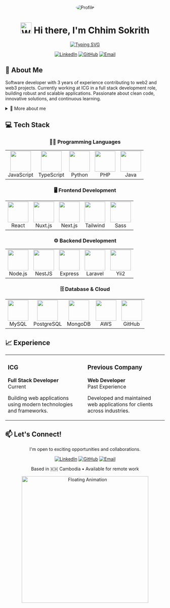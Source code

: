 <div align="center">
  <img src="/placeholder.svg?height=200&width=200&query=professional%20software%20developer%20avatar%20minimalist%20style" alt="Profile" style="border-radius:50%;" />

  # <img src="https://raw.githubusercontent.com/Tarikul-Islam-Anik/Animated-Fluent-Emojis/master/Emojis/Hand%20gestures/Waving%20Hand.png" alt="Waving Hand" width="35" height="35" /> Hi there, I'm Chhim Sokrith

  <a href="https://git.io/typing-svg"><img src="https://readme-typing-svg.herokuapp.com?font=Fira+Code&pause=1000&color=0969DA&center=true&vCenter=true&width=435&lines=Full+Stack+Developer;Web2+%26+Web3+Enthusiast;3%2B+Years+of+Experience;Based+in+Cambodia+%F0%9F%87%B0%F0%9F%87%AD" alt="Typing SVG" /></a>

  <p>
    <a href="https://linkedin.com/in/your-profile"><img src="https://img.shields.io/badge/LinkedIn-0077B5?style=for-the-badge&logo=linkedin&logoColor=white" alt="LinkedIn" /></a>
    <a href="https://github.com/your-username"><img src="https://img.shields.io/badge/GitHub-100000?style=for-the-badge&logo=github&logoColor=white" alt="GitHub" /></a>
    <a href="mailto:your-email@example.com"><img src="https://img.shields.io/badge/Email-D14836?style=for-the-badge&logo=gmail&logoColor=white" alt="Email" /></a>
  </p>
</div>

## 🚀 About Me

Software developer with 3 years of experience contributing to web2 and web3 projects. Currently working at ICG in a full stack development role, building robust and scalable applications. Passionate about clean code, innovative solutions, and continuous learning.

<details>
<summary>🏀 More about me</summary>
<br>

- ✨ Expanding web3 development skills
- 🌱 Learning advanced TypeScript patterns and blockchain development
- 💬 Ask me about full-stack development, React, or basketball!
- ⚡️ Fun fact: When not coding, I'm on the basketball court

</details>

## 💻 Tech Stack

<div align="center">

### 🧑‍💻 Programming Languages

<table>
  <tr>
    <td align="center"><img src="https://techstack-generator.vercel.app/js-icon.svg" width="65" height="65"/><br>JavaScript</td>
    <td align="center"><img src="https://techstack-generator.vercel.app/ts-icon.svg" width="65" height="65"/><br>TypeScript</td>
    <td align="center"><img src="https://techstack-generator.vercel.app/python-icon.svg" width="65" height="65"/><br>Python</td>
    <td align="center"><img src="https://cdn.jsdelivr.net/gh/devicons/devicon/icons/php/php-original.svg" width="65" height="65"/><br>PHP</td>
    <td align="center"><img src="https://techstack-generator.vercel.app/java-icon.svg" width="65" height="65"/><br>Java</td>
  </tr>
</table>

### 🖥️ Frontend Development

<table>
  <tr>
    <td align="center"><img src="https://cdn.jsdelivr.net/gh/devicons/devicon/icons/react/react-original.svg" width="65" height="65"/><br>React</td>
    <td align="center"><img src="https://cdn.jsdelivr.net/gh/devicons/devicon/icons/nuxtjs/nuxtjs-original.svg" width="65" height="65"/><br>Nuxt.js</td>
    <td align="center"><img src="https://cdn.jsdelivr.net/gh/devicons/devicon/icons/nextjs/nextjs-original.svg" width="65" height="65"/><br>Next.js</td>
    <td align="center"><img src="https://cdn.jsdelivr.net/gh/devicons/devicon/icons/tailwindcss/tailwindcss-plain.svg" width="65" height="65"/><br>Tailwind</td>
    <td align="center"><img src="https://cdn.jsdelivr.net/gh/devicons/devicon/icons/sass/sass-original.svg" width="65" height="65"/><br>Sass</td>
  </tr>
</table>

### ⚙️ Backend Development

<table>
  <tr>
    <td align="center"><img src="https://cdn.jsdelivr.net/gh/devicons/devicon/icons/nodejs/nodejs-original.svg" width="65" height="65"/><br>Node.js</td>
    <td align="center"><img src="https://cdn.jsdelivr.net/gh/devicons/devicon/icons/nestjs/nestjs-plain.svg" width="65" height="65"/><br>NestJS</td>
    <td align="center"><img src="https://cdn.jsdelivr.net/gh/devicons/devicon/icons/express/express-original.svg" width="65" height="65"/><br>Express</td>
    <td align="center"><img src="https://cdn.jsdelivr.net/gh/devicons/devicon/icons/laravel/laravel-original.svg" width="65" height="65"/><br>Laravel</td>
    <td align="center"><img src="https://cdn.jsdelivr.net/gh/devicons/devicon/icons/yii/yii-original.svg" width="65" height="65"/><br>Yii2</td>
  </tr>
</table>

### 🗄️ Database & Cloud

<table>
  <tr>
    <td align="center"><img src="https://cdn.jsdelivr.net/gh/devicons/devicon/icons/mysql/mysql-original.svg" width="65" height="65"/><br>MySQL</td>
    <td align="center"><img src="https://cdn.jsdelivr.net/gh/devicons/devicon/icons/postgresql/postgresql-original.svg" width="65" height="65"/><br>PostgreSQL</td>
    <td align="center"><img src="https://cdn.jsdelivr.net/gh/devicons/devicon/icons/mongodb/mongodb-original.svg" width="65" height="65"/><br>MongoDB</td>
    <td align="center"><img src="https://techstack-generator.vercel.app/aws-icon.svg" width="65" height="65"/><br>AWS</td>
    <td align="center"><img src="https://techstack-generator.vercel.app/github-icon.svg" width="65" height="65"/><br>GitHub</td>
  </tr>
</table>

</div>

## 📈 Experience

<div align="center">
<table>
<tr>
<td width="50%">
<h3>ICG</h3>
<p><strong>Full Stack Developer</strong><br>Current</p>
<p>Building web applications using modern technologies and frameworks.</p>
</td>
<td width="50%">
<h3>Previous Company</h3>
<p><strong>Web Developer</strong><br>Past Experience</p>
<p>Developed and maintained web applications for clients across industries.</p>
</td>
</tr>
</table>
</div>

## 📫 Let's Connect!

<div align="center">
<p>I'm open to exciting opportunities and collaborations.</p>

<a href="https://linkedin.com/in/your-profile"><img src="https://img.shields.io/badge/LinkedIn-0077B5?style=for-the-badge&logo=linkedin&logoColor=white" alt="LinkedIn" /></a>
<a href="https://github.com/your-username"><img src="https://img.shields.io/badge/GitHub-100000?style=for-the-badge&logo=github&logoColor=white" alt="GitHub" /></a>
<a href="mailto:your-email@example.com"><img src="https://img.shields.io/badge/Email-D14836?style=for-the-badge&logo=gmail&logoColor=white" alt="Email" /></a>

<p>Based in 🇰🇭 Cambodia • Available for remote work</p>

<!-- Beautiful Floating Animation -->
<p align="center">
  <img src="https://raw.githubusercontent.com/rohit19060/rohit19060/main/extra/FloatAnimation.gif" width="400" alt="Floating Animation"/>
</p>

</div>
